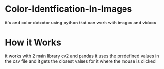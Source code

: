 # Color-Identfication-In-Images
it's and color detector using python that can work with images and videos
# How it Works
it works with 2 main library cv2 and pandas
it uses the predefined values in the csv file and it gets the closest values for it where the mouse is clicked
